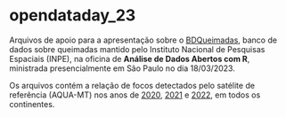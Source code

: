 # opendataday_23
Arquivos de apoio para a apresentação sobre o [BDQueimadas](https://queimadas.dgi.inpe.br/queimadas/bdqueimadas), banco de dados sobre queimadas mantido pelo Instituto Nacional de Pesquisas Espaciais (INPE), na oficina de **Análise de Dados Abertos com R**, ministrada presencialmente em São Paulo no dia 18/03/2023. 

Os arquivos contém a relação de focos detectados pelo satélite de referência (AQUA-MT) nos anos de [2020](https://github.com/biamuniz/opendataday_23/blob/main/Focos_BDQueimadas%20(2020).zip), [2021](https://github.com/biamuniz/opendataday_23/blob/main/Focos_BDQueimadas%20(2021).zip) e [2022](https://github.com/biamuniz/opendataday_23/blob/main/Focos_BDQueimadas%20(2022).zip), em todos os continentes.
